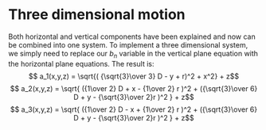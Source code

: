 Three dimensional motion
========================

Both horizontal and vertical components have been explained and now can be combined into one system. To implement a three dimensional system, we simply need to replace our $b_n$ variable in the vertical plane equation with the horizontal plane equations. The result is:
$$ a_1(x,y,z) = \sqrt{( {\sqrt{3}\over 3} D - y + r)^2 + x^2} + z$$
$$ a_2(x,y,z) = \sqrt{ ({1\over 2} D + x - {1\over 2} r )^2 + ({\sqrt{3}\over 6} D + y - {\sqrt{3}\over 2}r )^2 } + z$$
$$ a_3(x,y,z) =  \sqrt{ ({1\over 2} D - x + {1\over 2} r )^2 + ({\sqrt{3}\over 6} D + y - {\sqrt{3}\over 2}r  )^2 } + z$$
